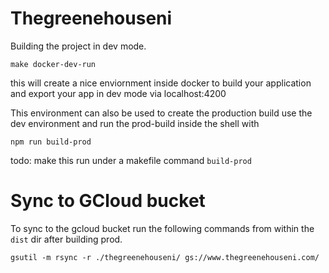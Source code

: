 # Thegreenehouseni

Building the project in dev mode.

    make docker-dev-run

this will create a nice enviornment inside docker to build your application and export your app in dev mode via localhost:4200

This environment can also be used to create the production build use the dev environment and run the prod-build inside the shell with 

    npm run build-prod

todo: make this run under a makefile command `build-prod`

# Sync to GCloud bucket

To sync to the gcloud bucket run the following commands from within the `dist` dir after building prod.

    gsutil -m rsync -r ./thegreenehouseni/ gs://www.thegreenehouseni.com/

